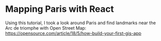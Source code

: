 # Mapping Paris with React

Using this tutorial, I took a look around Paris and find landmarks near the Arc de triomphe with Open Street Map:
https://opensource.com/article/18/5/how-build-your-first-gis-app
